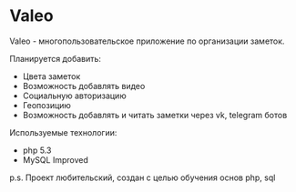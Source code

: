 # Valeo
Valeo - многопользовательское приложение по организации заметок.

Планируется добавить:
- Цвета заметок
- Возможность добавлять видео
- Социальную авторизацию
- Геопозицию
- Возможность добавлять и читать заметки через vk, telegram ботов

Используемые технологии:
- php 5.3
- MySQL Improved

p.s. Проект любительский, создан с целью обучения основ php, sql
